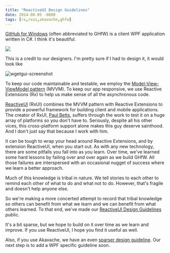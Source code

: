```yaml
---
title: "ReactiveUI Design Guidelines"
date: 2014-08-05 -0800
tags: [rx,rxui,akavache,ghfw]
---
```


[GitHub for Windows](https://windows.github.com/) (often abbreviated to GHfW) is a client WPF application written in C#. I think it's beautiful.

![](https://cloud.githubusercontent.com/assets/634063/3167558/433d35cc-eb70-11e3-9d50-5dc4c1abc9a6.png)

This is a credit to our designers. I'm pretty sure if I had to design it, it would look like

![wgetgui-screenshot](https://cloud.githubusercontent.com/assets/19977/3814709/ad5fd3d2-1cbd-11e4-9fe1-3e71f71c7f02.png)

To keep our code maintainable and testable, we employ the [Model-View-ViewModel pattern](http://en.wikipedia.org/wiki/Model_View_ViewModel) (MVVM). To keep our app responsive, we use Reactive Extensions (Rx) to help us make sense of all the asynchronous code.

[ReactiveUI](http://www.reactiveui.net/) (RxUI) combines the MVVM pattern with Reactive Extensions to provide a powerful framework for building client and mobile applications. The creator of RxUI, [Paul Betts](http://log.paulbetts.org/), suffers through the work to test it on a huge array of platforms so you don't have to. Seriously, despite all his other vices, this cross-platform support alone makes this guy deserve sainthood. And I don't just say that because I work with him.

It can be tough to wrap your head around Reactive Extensions, and by extension ReactiveUI, when you start out. As with any new technology, there are some pitfalls you fall into as you learn. Over time, we've learned some hard lessons by failing over and over again as we build GHfW. All those failures are interspersed with an occasional nugget of success where we learn a better approach.

Much of this knowledge is tribal in nature. We tell stories to each other to remind each other of what to do and what not to do. However, that's fragile and doesn't help anyone else.

So we're making a more concerted attempt to record that tribal knowledge so others can benefit from what we learn and we can benefit from what others learned. To that end, we've made our [ReactiveUI Design Guidelines](https://reactiveui.net/docs/guidelines/framework/) public.

It's a bit sparse, but we hope to build on it over time as we learn and improve. If you use ReactiveUI, I hope you find it useful as well.

Also, if you use Akavache, we have an even [sparser design guideline](https://github.com/akavache/akavache-design-guidelines). Our next step is to add a WPF specific guideline soon.
